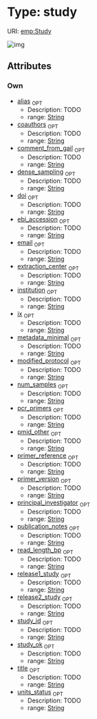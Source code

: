 
# Type: study




URI: [emp:Study](https://microbiomedata/schema/emp/Study)


![img](http://yuml.me/diagram/nofunky;dir:TB/class/[Study&#124;ix:string%20%3F;study_id:string%20%3F;title:string%20%3F;num_samples:string%20%3F;extraction_center:string%20%3F;modified_protocol:string%20%3F;principal_investigator:string%20%3F;email:string%20%3F;institution:string%20%3F;coauthors:string%20%3F;doi:string%20%3F;pmid_other:string%20%3F;ebi_accession:string%20%3F;publication_notes:string%20%3F;alias:string%20%3F;primer_version:string%20%3F;primer_reference:string%20%3F;pcr_primers:string%20%3F;read_length_bp:string%20%3F;study_ok:string%20%3F;release1_study:string%20%3F;release2_study:string%20%3F;metadata_minimal:string%20%3F;dense_sampling:string%20%3F;units_status:string%20%3F;comment_from_gail:string%20%3F])

## Attributes


### Own

 * [alias](alias.md)  <sub>OPT</sub>
    * Description: TODO
    * range: [String](types/String.md)
 * [coauthors](coauthors.md)  <sub>OPT</sub>
    * Description: TODO
    * range: [String](types/String.md)
 * [comment_from_gail](comment_from_gail.md)  <sub>OPT</sub>
    * Description: TODO
    * range: [String](types/String.md)
 * [dense_sampling](dense_sampling.md)  <sub>OPT</sub>
    * Description: TODO
    * range: [String](types/String.md)
 * [doi](doi.md)  <sub>OPT</sub>
    * Description: TODO
    * range: [String](types/String.md)
 * [ebi_accession](ebi_accession.md)  <sub>OPT</sub>
    * Description: TODO
    * range: [String](types/String.md)
 * [email](email.md)  <sub>OPT</sub>
    * Description: TODO
    * range: [String](types/String.md)
 * [extraction_center](extraction_center.md)  <sub>OPT</sub>
    * Description: TODO
    * range: [String](types/String.md)
 * [institution](institution.md)  <sub>OPT</sub>
    * Description: TODO
    * range: [String](types/String.md)
 * [ix](ix.md)  <sub>OPT</sub>
    * Description: TODO
    * range: [String](types/String.md)
 * [metadata_minimal](metadata_minimal.md)  <sub>OPT</sub>
    * Description: TODO
    * range: [String](types/String.md)
 * [modified_protocol](modified_protocol.md)  <sub>OPT</sub>
    * Description: TODO
    * range: [String](types/String.md)
 * [num_samples](num_samples.md)  <sub>OPT</sub>
    * Description: TODO
    * range: [String](types/String.md)
 * [pcr_primers](pcr_primers.md)  <sub>OPT</sub>
    * Description: TODO
    * range: [String](types/String.md)
 * [pmid_other](pmid_other.md)  <sub>OPT</sub>
    * Description: TODO
    * range: [String](types/String.md)
 * [primer_reference](primer_reference.md)  <sub>OPT</sub>
    * Description: TODO
    * range: [String](types/String.md)
 * [primer_version](primer_version.md)  <sub>OPT</sub>
    * Description: TODO
    * range: [String](types/String.md)
 * [principal_investigator](principal_investigator.md)  <sub>OPT</sub>
    * Description: TODO
    * range: [String](types/String.md)
 * [publication_notes](publication_notes.md)  <sub>OPT</sub>
    * Description: TODO
    * range: [String](types/String.md)
 * [read_length_bp](read_length_bp.md)  <sub>OPT</sub>
    * Description: TODO
    * range: [String](types/String.md)
 * [release1_study](release1_study.md)  <sub>OPT</sub>
    * Description: TODO
    * range: [String](types/String.md)
 * [release2_study](release2_study.md)  <sub>OPT</sub>
    * Description: TODO
    * range: [String](types/String.md)
 * [study_id](study_id.md)  <sub>OPT</sub>
    * Description: TODO
    * range: [String](types/String.md)
 * [study_ok](study_ok.md)  <sub>OPT</sub>
    * Description: TODO
    * range: [String](types/String.md)
 * [title](title.md)  <sub>OPT</sub>
    * Description: TODO
    * range: [String](types/String.md)
 * [units_status](units_status.md)  <sub>OPT</sub>
    * Description: TODO
    * range: [String](types/String.md)
